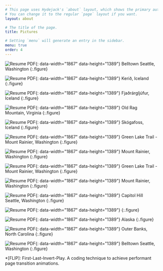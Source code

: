 ```yaml
---
# This page uses Hydejack's `about` layout, which shows the primary author's picture and about text at the top.
# You can change it to the regular `page` layout if you want.
layout: about

# The title of the page.
title: Pictures

# Setting `menu` will generate an entry in the sidebar.
menu: true
order: 4
---
```


![Resume PDF](assets/img/pics/seattle1.jpg){: data-width="1867" data-height="1389"}
Belltown Seattle, Washington
{:.figure}

![Resume PDF](assets/img/pics/iceland1.jpeg){: data-width="1867" data-height="1389"}
Kerið, Iceland
{:.figure}

![Resume PDF](assets/img/pics/iceland2.jpeg){: data-width="1867" data-height="1389"}
Fjaðrárgljúfur, Iceland
{:.figure}

![Resume PDF](assets/img/pics/trip1.jpeg){: data-width="1867" data-height="1389"}
Old Rag Mountain, Virginia
{:.figure}

![Resume PDF](assets/img/pics/iceland3.gif){: data-width="1867" data-height="1389"}
Skógafoss, Iceland
{:.figure}

![Resume PDF](assets/img/pics/seattle2.jpeg){: data-width="1867" data-height="1389"}
Green Lake Trail - Mount Rainier, Washington
{:.figure}

![Resume PDF](assets/img/pics/seattle3.jpg){: data-width="1867" data-height="1389"}
Mount Rainier, Washington
{:.figure}

![Resume PDF](assets/img/pics/seattle4.jpg){: data-width="1867" data-height="1389"}
Green Lake Trail - Mount Rainier, Washington
{:.figure}

![Resume PDF](assets/img/pics/seattle5.jpg){: data-width="1867" data-height="1389"}
Mount Rainier, Washington
{:.figure}

![Resume PDF](assets/img/pics/seattle6.jpeg){: data-width="1867" data-height="1389"}
Capitol Hill Seattle, Washington
{:.figure}

![Resume PDF](assets/img/pics/sky.jpg){: data-width="1867" data-height="1389"}
{:.figure}

![Resume PDF](assets/img/pics/alaska1.jpg){: data-width="1867" data-height="1389"}
Alaska
{:.figure}

![Resume PDF](assets/img/pics/outerbanks.jpg){: data-width="1867" data-height="1389"}
Outer Banks, North Carolina
{:.figure}

![Resume PDF](assets/img/pics/spaceneedle.JPG){: data-width="1867" data-height="1389"}
Belltown Seattle, Washington
{:.figure}

[blog]: https://hydejack.com/blog/
[portfolio]: https://hydejack.com/projects/
[resume]: https://hydejack.com/resume/
[download]: https://hydejack.com/download/
[welcome]: https://hydejack.com/
[forms]: https://hydejack.com/forms-by-example/

[features]: #features
[news]: #build-an-audience
[syntax]: #syntax-highlighting
[latex]: example/_posts/2018-06-01-example-content-iii.md#math

[lic]: https://hydejack.com/LICENSE/
[pro]: https://hydejack.com/licenses/PRO/
[docs]: https://hydejack.com/docs/

[kit]: https://github.com/qwtel/hy-starter-kit/archive/master.zip
[src]: https://github.com/qwtel/hydejack
[gem]: https://rubygems.org/gems/jekyll-theme-hydejack
[buy]: https://app.simplegoods.co/i/NATYVLYT

[gpss]: https://developers.google.com/speed/pagespeed/insights/?url=https%3A%2F%2Fhydejack.com%2F
[hy-push-state]: https://qwtel.com/hy-push-state/
[hy-drawer]: https://qwtel.com/hy-drawer/
[hy-img]: https://qwtel.com/hy-img/
[rouge]: http://rouge.jneen.net
[katex]: https://khan.github.io/KaTeX/
[tinyletter]: https://tinyletter.com/

*[FLIP]: First-Last-Invert-Play. A coding technique to achieve performant page transition animations.

